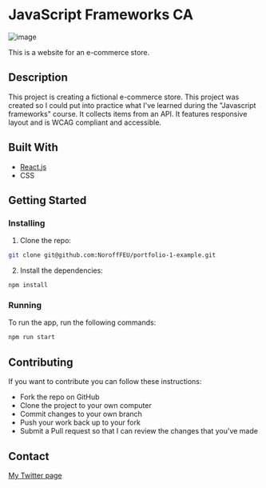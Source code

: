 #  JavaScript Frameworks CA 

![image](https://user-images.githubusercontent.com/52622303/164316813-4b12d99f-aeb7-4069-85cf-e72b3a50ac99.png)

This is a website for an e-commerce store.

## Description
This project is creating a fictional e-commerce store. This project was created so I could put into practice what I've learned during the "Javascript frameworks" course. It collects items from an API. It features responsive layout and is WCAG compliant and accessible.

## Built With

- [React.js](https://reactjs.org/)
- CSS

## Getting Started

### Installing

1. Clone the repo:

```bash
git clone git@github.com:NoroffFEU/portfolio-1-example.git
```

2. Install the dependencies:

```
npm install
```

### Running

To run the app, run the following commands:

```bash
npm run start
```

## Contributing

If you want to contribute you can follow these instructions:

- Fork the repo on GitHub
- Clone the project to your own computer
- Commit changes to your own branch
- Push your work back up to your fork
- Submit a Pull request so that I can review the changes that you've made
  
## Contact

[My Twitter page](www.twitter.com/birgitte_vedaa)
